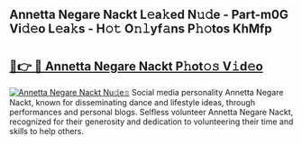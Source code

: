 ## Annetta Negare Nackt L𝚎a𝚔ed N𝚞𝚍e - Part-m0G Vi𝚍𝚎o L𝚎a𝚔s - H𝚘𝚝 O𝚗𝚕yf𝚊ns P𝚑𝚘tos KhMfp

# <h2><a href="http://kf4uinh.oniu.top/?m=Annetta+Negare+Nackt">🔗👉 🔴 Annetta Negare Nackt P𝚑ot𝚘𝚜 V𝚒d𝚎o</a></h2>

[![Annetta Negare Nackt Nu𝚍e𝚜](https://i.imgur.com/0qMVB7G.gif)](http://kf4uinh.oniu.top/?m=Annetta+Negare+Nackt)
Social media personality Annetta Negare Nackt, known for disseminating dance and lifestyle ideas, through performances and personal blogs. Selfless volunteer Annetta Negare Nackt, recognized for their generosity and dedication to volunteering their time and skills to help others.  
